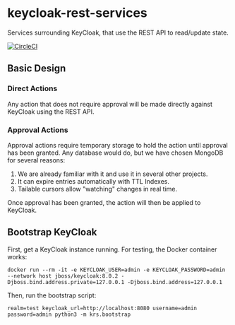 # keycloak-rest-services
Services surrounding KeyCloak, that use the REST API to read/update state.

[![CircleCI](https://circleci.com/gh/WIPACrepo/keycloak-rest-services/tree/master.svg?style=shield)](https://circleci.com/gh/WIPACrepo/keycloak-rest-services/tree/master)


## Basic Design

### Direct Actions

Any action that does not require approval will be made directly against
KeyCloak using the REST API.

### Approval Actions

Approval actions require temporary storage to hold the action until approval
has been granted.  Any database would do, but we have chosen MongoDB for
several reasons:

1. We are already familiar with it and use it in several other projects.
2. It can expire entries automatically with TTL Indexes.
3. Tailable cursors allow "watching" changes in real time.

Once approval has been granted, the action will then be applied to KeyCloak.

## Bootstrap KeyCloak

First, get a KeyCloak instance running.  For testing, the Docker container works:

    docker run --rm -it -e KEYCLOAK_USER=admin -e KEYCLOAK_PASSWORD=admin --network host jboss/keycloak:8.0.2 -Djboss.bind.address.private=127.0.0.1 -Djboss.bind.address=127.0.0.1

Then, run the bootstrap script:

    realm=test keycloak_url=http://localhost:8080 username=admin password=admin python3 -m krs.bootstrap
